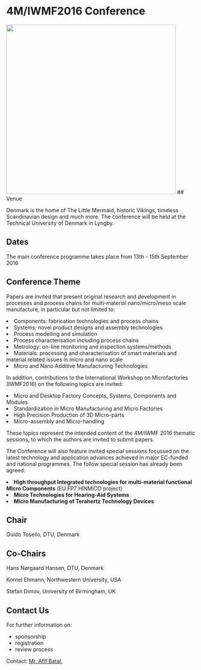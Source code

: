 # 4M/IWMF2016 Conference

<img src="/4m-association/assets/images/files/fjdghkdghkdghkdkhg.jpg" width="450px">
## Venue

Denmark is the home of The Little Mermaid, historic Vikings, timeless Scandinavian design and much more. The conference will be held at the Technical University of Denmark in Lyngby.

## Dates

The main conference programme takes place from 13th - 15th September 2016
## Conference Theme


Papers are invited that present original research and development in processes and process chains for multi-material nano/micro/meso scale manufacture, in particular but not limited to:

  <li>Components: fabrication technologies and process chains</li>
  <li>Systems: novel product designs and assembly technologies</li>
  <li>Process modelling and simulation</li>
  <li>Process characterisation including process chains</li>
  <li>Metrology: on-line monitoring and inspection systems/methods</li>
  <li>Materials: processing and characterisation of smart materials and material related issues in micro and nano scale</li>
  <li>Micro and Nano Additive Manufacturing Technologies

In addition, contributions to the International Workshop on Microfactories (IWMF2016) on the following topics are invited:

  <li>Micro and Desktop Factory Concepts, Systems, Components and Modules
  <li>Standardization in Micro Manufacturing and Micro Factories
  <li>High Precision Production of 3D Micro-parts
  <li>Micro-assembly and Micro-handling

These topics represent the intended content of the 4M/IWMF 2016 thematic sessions, to which the
authors are invited to submit papers. 

The Conference will also feature invited special sessions focussed
on the latest technology and application advances achieved in major EC-funded and national
programmes. The follow special session has already been agreed:

  <li><strong>High throughput Integrated technologies for multi-material functional MIcro
Components</strong> (EU FP7 HINMICO project)
  

  <li><strong>Micro Technologies for Hearing-Aid Systems</strong>

  <li><strong>Micro Manufacturing of Terahertz Technology Devices</strong>

## Chair

Guido Tosello, DTU, Denmark 

## Co-Chairs


Hans Nørgaard Hansen, DTU, Denmark

Kornel Ehmann, Northwestern University, USA

Stefan Dimov, University of Birmingham, UK

## Contact Us


For further information on:

- sponsorship
- registration
- review process

 
Contact: <a href="mailto:a.batal@bham.ac.uk">Mr. Afif Batal.</strong></a>